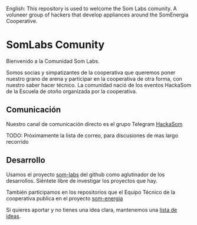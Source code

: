 English: This repository is used to welcome the Som Labs comunity.
A voluneer group of hackers that develop appliances around the SomEnergia Cooperative.

# SomLabs Comunity

Bienvenido a la Comunidad Som Labs.

Somos socias y simpatizantes de la cooperativa que queremos poner nuestro grano de arena
y participar en la cooperativa de otra forma, con nuestro saber hacer técnico.
La comunidad nació de los eventos HackaSom de la Escuela de otoño organizada por la cooperativa.

## Comunicación

Nuestro canal de comunicación directo es el grupo Telegram [HackaSom](https://t.me/joinchat/DgqOPEAGIu81y1vTfiK-6w)

TODO: Pròximamente la lista de correo, para discusiones de mas largo recorrido

## Desarrollo

Usamos el proyecto [som-labs](https://github.com/som-labs/) del github como aglutinador de los desarrollos.
Siéntete libre de investigar los proyectos que hay.

También participamos en los repositorios que el Equipo Técnico de la cooperativa publica en el proyecto [som-energia](https://github.com/som-energia/) 

Si quieres aportar y no tienes una idea clara, mantenemos una [lista de ideas](https://github.com/som-labs/community/issues).

